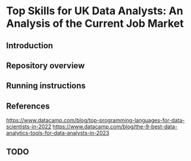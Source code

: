 # Top Skills for UK Data Analysts: An Analysis of the Current Job Market


## Introduction

## Repository overview

## Running instructions


## References
https://www.datacamp.com/blog/top-programming-languages-for-data-scientists-in-2022
https://www.datacamp.com/blog/the-9-best-data-analytics-tools-for-data-analysts-in-2023

## TODO